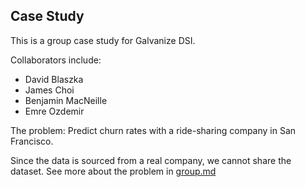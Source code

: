 ## Case Study

This is a group case study for Galvanize DSI. 

Collaborators include:
* David Blaszka
* James Choi
* Benjamin MacNeille
* Emre Ozdemir

The problem: Predict churn rates with a ride-sharing company in San Francisco.

Since the data is sourced from a real company, we cannot share the dataset. See more about the problem in [group.md](group.md)
